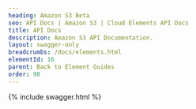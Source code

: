 ```yaml
---
heading: Amazon S3 Beta
seo: API Docs | Amazon S3 | Cloud Elements API Docs
title: API Docs
description: Amazon S3 API Documentation.
layout: swagger-only
breadcrumbs: /docs/elements.html
elementId: 16
parent: Back to Element Guides
order: 90
---
```


{% include swagger.html %}
